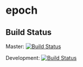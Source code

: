 # epoch

## Build Status

Master: [![Build Status](https://travis-ci.com/idanbeck/epoch.svg?branch=master)](https://travis-ci.com/idanbeck/epoch)

Development: [![Build Status](https://travis-ci.com/idanbeck/epoch.svg?branch=development)](https://travis-ci.com/idanbeck/epoch)
